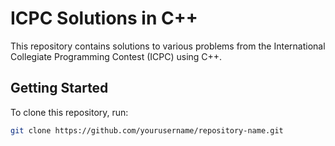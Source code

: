 # ICPC Solutions in C++

This repository contains solutions to various problems from the International Collegiate Programming Contest (ICPC) using C++.

## Getting Started
To clone this repository, run:
```bash
git clone https://github.com/yourusername/repository-name.git
